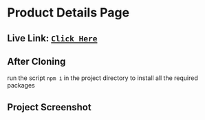 # Product Details Page

## Live Link: [`Click Here`](https://prduct-details-page.vercel.app/)

## After Cloning

run the script `npm i` in the project directory to install all the required packages

## Project Screenshot
